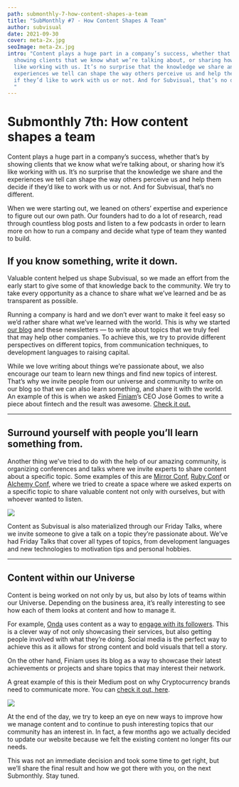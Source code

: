 ```yaml
---
path: submonthly-7-how-content-shapes-a-team
title: "SubMonthly #7 - How Content Shapes A Team"
author: subvisual
date: 2021-09-30
cover: meta-2x.jpg
seoImage: meta-2x.jpg
intro: "Content plays a huge part in a company’s success, whether that’s by
  showing clients that we know what we’re talking about, or sharing how it’s
  like working with us. It’s no surprise that the knowledge we share and the
  experiences we tell can shape the way others perceive us and help them decide
  if they’d like to work with us or not. And for Subvisual, that’s no different.
  "
---
```

# Submonthly 7th: How content shapes a team

Content plays a huge part in a company’s success, whether that’s by showing clients that we know what we’re talking about, or sharing how it’s like working with us. It’s no surprise that the knowledge we share and the experiences we tell can shape the way others perceive us and help them decide if they’d like to work with us or not. And for Subvisual, that’s no different. 

When we were starting out, we leaned on others’ expertise and experience to figure out our own path. Our founders had to do a lot of research, read through countless blog posts and listen to a few podcasts in order to learn more on how to run a company and decide what type of team they wanted to build. 

## If you know something, write it down.

Valuable content helped us shape Subvisual, so we made an effort from the early start to give some of that knowledge back to the community. We try to take every opportunity as a chance to share what we’ve learned and be as transparent as possible. 

Running a company is hard and we don’t ever want to make it feel easy so we’d rather share what we’ve learned with the world. This is why we started [our blog](https://subvisual.com/blog/) and these newsletters — to write about topics that we truly feel that may help other companies. To achieve this, we try to provide different perspectives on different topics, from communication techniques, to development languages to raising capital. 

While we love writing about things we’re passionate about, we also encourage our team to learn new things and find new topics of interest. That’s why we invite people from our universe and community to write on our blog so that we can also learn something, and share it with the world. 
An example of this is when we asked [Finiam](https://finiam.com/)’s CEO José Gomes to write a piece about fintech and the result was awesome. [Check it out.](https://subvisual.com/blog/posts/who-let-fintech-out) 

- - -

## Surround yourself with people you’ll learn something from.

Another thing we’ve tried to do with the help of our amazing community, is organizing conferences and talks where we invite experts to share content about a specific topic. Some examples of this are [Mirror Conf](https://mirrorconf.com/), [Ruby Conf](https://2016.rubyconf.pt) or [Alchemy Conf](https://alchemyconf.com/), where we tried to create a space where we asked experts on a specific topic to share valuable content not only with ourselves, but with whoever wanted to listen. 

![](https://paper-attachments.dropbox.com/s_656FE2B4DA311BAB66A3680064DF0615276083707A3BBD8CFCB85B9FBD602B58_1632498107373_22424595_854366574740342_6455760219554875522_o.jpg)

Content as Subvisual is also materialized through our Friday Talks, where we invite someone to give a talk on a topic they’re passionate about. We’ve had Friday Talks that cover all types of topics, from development languages and new technologies to motivation tips and personal hobbies. 

- - -

## Content within our Universe

Content is being worked on not only by us, but also by lots of teams within our Universe. Depending on the business area, it’s really interesting to see how each of them looks at content and how to manage it. 

For example, [Onda](https://www.ondastudio.co/) uses content as a way to [engage with its followers](https://twitter.com/OndaStudioCo/status/1316679122886762496). This is a clever way of not only showcasing their services, but also getting people involved with what they’re doing. Social media is the perfect way to achieve this as it allows for strong content and bold visuals that tell a story. 

On the other hand, Finiam uses its blog as a way to showcase their latest achievements or projects and share topics that may interest their network. 

A great example of this is their Medium post on why Cryptocurrency brands need to communicate more. You can [check it out, here](http://calendar.google.com/calendar/u/0/r?tab=mc).  

![](https://paper-attachments.dropbox.com/s_656FE2B4DA311BAB66A3680064DF0615276083707A3BBD8CFCB85B9FBD602B58_1632908702578_Screenshot+2021-09-29+at+10.43.39.png)

At the end of the day, we try to keep an eye on new ways to improve how we manage content and to continue to push interesting topics that our community has an interest in. In fact, a few months ago we actually decided to update our website because we felt the existing content no longer fits our needs. 

This was not an immediate decision and took some time to get right, but we’ll share the final result and how we got there with you, on the next Submonthly. 
Stay tuned.
